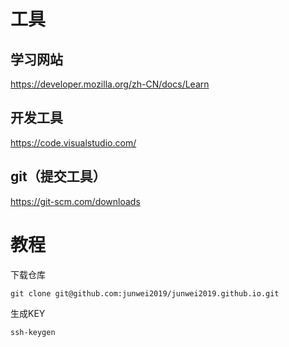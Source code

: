 # 工具
## 学习网站
https://developer.mozilla.org/zh-CN/docs/Learn
## 开发工具
https://code.visualstudio.com/
## git（提交工具）
https://git-scm.com/downloads

# 教程

下载仓库

```
git clone git@github.com:junwei2019/junwei2019.github.io.git
```

生成KEY

```
ssh-keygen
```